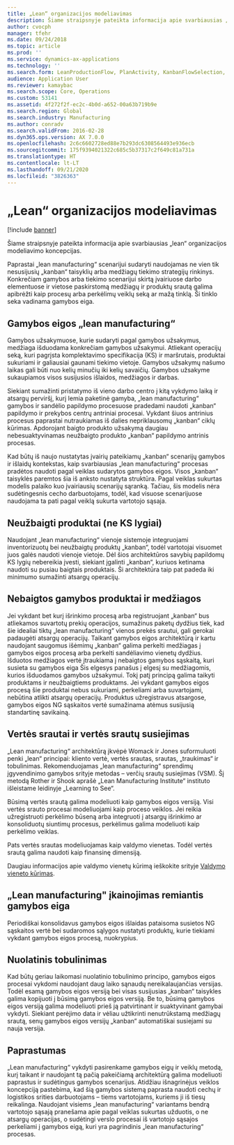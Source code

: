 ```yaml
---
title: „Lean“ organizacijos modeliavimas
description: Šiame straipsnyje pateikta informacija apie svarbiausias „lean“ organizacijos modeliavimo koncepcijas.
author: cvocph
manager: tfehr
ms.date: 09/24/2018
ms.topic: article
ms.prod: ''
ms.service: dynamics-ax-applications
ms.technology: ''
ms.search.form: LeanProductionFlow, PlanActivity, KanbanFlowSelection, KanbanFlow
audience: Application User
ms.reviewer: kamaybac
ms.search.scope: Core, Operations
ms.custom: 53141
ms.assetid: 4f272f2f-ec2c-4b0d-a652-00a63b719b9e
ms.search.region: Global
ms.search.industry: Manufacturing
ms.author: conradv
ms.search.validFrom: 2016-02-28
ms.dyn365.ops.version: AX 7.0.0
ms.openlocfilehash: 2c6c6602728ed88e7b293dc6308564493e936ecb
ms.sourcegitcommit: 175f9394021322c685c5b37317c2f649c81a731a
ms.translationtype: HT
ms.contentlocale: lt-LT
ms.lasthandoff: 09/21/2020
ms.locfileid: "3826363"
---
```

# <a name="modeling-a-lean-organization"></a>„Lean“ organizacijos modeliavimas

[!include [banner](../includes/banner.md)]

Šiame straipsnyje pateikta informacija apie svarbiausias „lean“ organizacijos modeliavimo koncepcijas. 

Paprastai „lean manufacturing“ scenarijui sudaryti naudojamas ne vien tik nesusijusių „kanban“ taisyklių arba medžiagų tiekimo strategijų rinkinys. Konkrečiam gamybos arba tiekimo scenarijui skirtą įvairiuose darbo elementuose ir vietose paskirstomą medžiagų ir produktų srautą galima apibrėžti kaip procesų arba perkėlimų veiklų seką ar mažą tinklą. Ši tinklo seka vadinama gamybos eiga.

## <a name="production-flows-in-lean-manufacturing"></a>Gamybos eigos „lean manufacturing“
Gamybos užsakymuose, kurie sudaryti pagal gamybos užsakymus, medžiaga išduodama konkrečiam gamybos užsakymui. Atliekant operacijų seką, kuri pagrįsta komplektavimo specifikacija (KS) ir maršrutais, produktai sukuriami ir galiausiai gaunami tiekimo vietoje. Gamybos užsakymų našumo laikas gali būti nuo kelių minučių iki kelių savaičių. Gamybos užsakyme sukaupiamos visos susijusios išlaidos, medžiagos ir darbas. 

Siekiant sumažinti pristatymo iš vieno darbo centro į kitą vykdymo laiką ir atsargų perviršį, kurį lemia paketinė gamyba, „lean manufacturing“ gamybos ir sandėlio papildymo procesuose pradedami naudoti „kanban“ papildymo ir prekybos centrų antriniai procesai. Vykdant šiuos antrinius procesus paprastai nutraukiamas iš dalies nepriklausomų „kanban“ ciklų kūrimas. Apdorojant baigto produkto užsakymą daugiau nebesuaktyvinamas neužbaigto produkto „kanban“ papildymo antrinis procesas. 

Kad būtų iš naujo nustatytas įvairių pateikiamų „kanban“ scenarijų gamybos ir išlaidų kontekstas, kaip svarbiausias „lean manufacturing“ procesas pradėtos naudoti pagal veiklas sudarytos gamybos eigos. Visos „kanban“ taisyklės paremtos šia iš anksto nustatyta struktūra. Pagal veiklas sukurtas modelis palaiko kuo įvairiausių scenarijų sąranką. Tačiau, šis modelis nėra sudėtingesnis cecho darbuotojams, todėl, kad visuose scenarijuose naudojama ta pati pagal veiklą sukurta vartotojo sąsaja.

## <a name="semi-finished-products-non-bom-levels"></a>Neužbaigti produktai (ne KS lygiai)
Naudojant „lean manufacturing“ vienoje sistemoje integruojami inventorizuotų bei neužbaigtų produktų „kanban“, todėl vartotojai visuomet juos galės naudoti vienoje vietoje. Dėl šios architektūros savybių papildomų KS lygių nebereikia įvesti, siekiant įgalinti „kanban“, kuriuos ketinama naudoti su pusiau baigtais produktais. Ši architektūra taip pat padeda iki minimumo sumažinti atsargų operacijų.

## <a name="products-and-material-in-work-in-progress"></a>Nebaigtos gamybos produktai ir medžiagos
Jei vykdant bet kurį išrinkimo procesą arba registruojant „kanban“ bus atliekamos suvartotų prekių operacijos, sumažinus paketų dydžius tiek, kad šie idealiai tiktų „lean manufacturing“ vienos prekės srautui, gali gerokai padaugėti atsargų operacijų. Taikant gamybos eigos architektūrą ir kartu naudojant saugomus išėmimų „kanban“ galima perkelti medžiagas į gamybos eigos procesą arba perkelti sandėliavimo vienetų dydžius. Išduotos medžiagos vertė įtraukiama į nebaigtos gamybos sąskaitą, kuri susieta su gamybos eiga Šis elgesys panašus į elgesį su medžiagomis, kurios išduodamos gamybos užsakymui. Tokį patį principą galima taikyti produktams ir neužbaigtiems produktams. Jei vykdant gamybos eigos procesą šie produktai nebus sukuriami, perkeliami arba suvartojami, nebūtina atlikti atsargų operacijų. Produktus užregistravus atsargose, gamybos eigos NG sąskaitos vertė sumažinama atėmus susijusią standartinę savikainą.

## <a name="value-streams-and-value-stream-mapping"></a>Vertės srautai ir vertės srautų susiejimas
„Lean manufacturing“ architektūrą įkvėpė Womack ir Jones suformuluoti penki „lean“ principai: kliento vertė, vertės srautas, srautas, „traukimas“ ir tobulinimas. Rekomenduojamas „lean manufacturing“ sprendimų įgyvendinimo gamybos srityje metodas – verčių srautų susiejimas (VSM). Šį metodą Rother ir Shook aprašė „Lean Manufacturing Institute“ instituto išleistame leidinyje „Learning to See“. 

Būsimą vertės srautą galima modeliuoti kaip gamybos eigos versiją. Visi vertės srauto procesai modeliuojami kaip proceso veiklos. Jei reikia užregistruoti perkėlimo būseną arba integruoti į atsargų išrinkimo ar konsoliduotų siuntimų procesus, perkėlimus galima modeliuoti kaip perkėlimo veiklas. 

Pats vertės srautas modeliuojamas kaip valdymo vienetas. Todėl vertės srautą galima naudoti kaip finansinę dimensiją.

Daugiau informacijos apie valdymo vienetų kūrimą ieškokite srityje [Valdymo vieneto kūrimas](../../fin-and-ops/organization-administration/tasks/create-operating-unit.md).

## <a name="costing-for-lean-manufacturing-based-on-the-production-flow"></a>„Lean manufacturing" įkainojimas remiantis gamybos eiga
Periodiškai konsolidavus gamybos eigos išlaidas pataisoma susietos NG sąskaitos vertė bei sudaromos sąlygos nustatyti produktų, kurie tiekiami vykdant gamybos eigos procesą, nuokrypius.

## <a name="continuous-improvement"></a>Nuolatinis tobulinimas
Kad būtų geriau laikomasi nuolatinio tobulinimo principo, gamybos eigos procesai vykdomi naudojant daug laiko sąnaudų nereikalaujančias versijas. Todėl esamą gamybos eigos versiją bei visas susijusias „kanban“ taisykles galima kopijuoti į būsimą gamybos eigos versiją. Be to, būsimą gamybos eigos versiją galima modeliuoti prieš ją patvirtinant ir suaktyvinant gamybai vykdyti. Siekiant perėjimo data ir vėliau užtikrinti nenutrūkstamą medžiagų srautą, senų gamybos eigos versijų „kanban“ automatiškai susiejami su nauja versija.

## <a name="simplicity"></a>Paprastumas
„Lean manufacturing“ vykdyti pasirenkame gamybos eigų ir veiklų metodą, kurį taikant ir naudojant tą pačią pakeičiamą architektūrą galima modeliuoti paprastus ir sudėtingus gamybos scenarijus. Atidžiau išnagrinėjus veiklos koncepciją pastebima, kad šią gamybos sistemą paprasta naudoti cechų ir logistikos srities darbuotojams – tiems vartotojams, kuriems ji iš tiesų reikalinga. Naudojant visiems „lean manufacturing“ variantams bendrą vartotojo sąsają pranešama apie pagal veiklas sukurtas užduotis, o ne atsargų operacijas, o sudėtingi verslo procesai iš vartotojo sąsajos perkeliami į gamybos eigą, kuri yra pagrindinis „lean manufacturing“ procesas.



